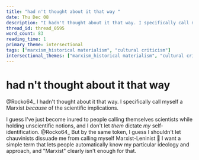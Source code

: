 ```yaml
---
title: "had n't thought about it that way "
date: Thu Dec 08
description: "I hadn't thought about it that way. I specifically call myself a Marxist *because* of the scientific implications."
thread_id: thread_0595
word_count: 83
reading_time: 1
primary_theme: intersectional
tags: ["marxism_historical materialism", "cultural criticism"]
intersectional_themes: ["marxism_historical materialism", "cultural criticism"]
---
```


# had n't thought about it that way 

@Rocko64_ I hadn't thought about it that way. I specifically call myself a Marxist *because* of the scientific implications.

I guess I've just become inured to people calling themselves scientists while holding unscientific notions, and I don't let *them* dictate *my* self-identification. @Rocko64_ But by the same token, I guess I shouldn't let chauvinists dissuade me from calling myself Marxist-Leninist 🤔 I want a simple term that lets people automatically know my particular ideology and approach, and "Marxist" clearly isn't enough for that.